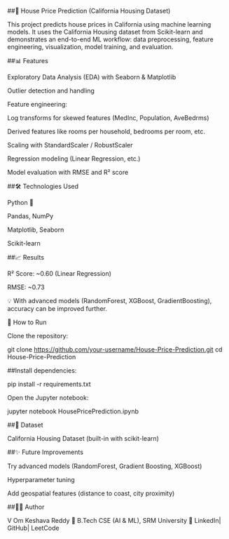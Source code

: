 ##🏡 House Price Prediction (California Housing Dataset)

This project predicts house prices in California using machine learning models.
It uses the California Housing dataset from Scikit-learn and demonstrates an end-to-end ML workflow:
data preprocessing, feature engineering, visualization, model training, and evaluation.

##📊 Features

Exploratory Data Analysis (EDA) with Seaborn & Matplotlib

Outlier detection and handling

Feature engineering:

Log transforms for skewed features (MedInc, Population, AveBedrms)

Derived features like rooms per household, bedrooms per room, etc.

Scaling with StandardScaler / RobustScaler

Regression modeling (Linear Regression, etc.)

Model evaluation with RMSE and R² score

##🛠️ Technologies Used

Python 🐍

Pandas, NumPy

Matplotlib, Seaborn

Scikit-learn

##📈 Results

R² Score: ~0.60 (Linear Regression)

RMSE: ~0.73

💡 With advanced models (RandomForest, XGBoost, GradientBoosting), accuracy can be improved further.

🚀 How to Run

Clone the repository:

git clone https://github.com/your-username/House-Price-Prediction.git
cd House-Price-Prediction


##Install dependencies:

pip install -r requirements.txt


Open the Jupyter notebook:

jupyter notebook HousePricePrediction.ipynb

##📂 Dataset

California Housing Dataset
 (built-in with scikit-learn)

##✨ Future Improvements

Try advanced models (RandomForest, Gradient Boosting, XGBoost)

Hyperparameter tuning

Add geospatial features (distance to coast, city proximity)

##👨‍💻 Author

V Om Keshava Reddy
📌 B.Tech CSE (AI & ML), SRM University
🔗 LinkedIn| GitHub| LeetCode
